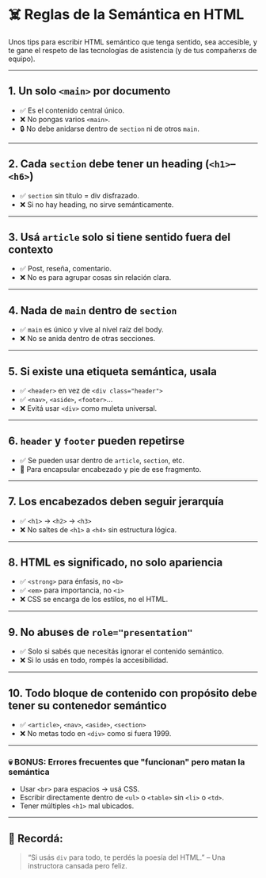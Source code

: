 # ☠️ Reglas de la Semántica en HTML

Unos tips para escribir HTML semántico que tenga sentido, sea accesible, y te gane el respeto de las tecnologías de asistencia (y de tus compañerxs de equipo).

---

## 1. Un solo `<main>` por documento

- ✅ Es el contenido central único.
- ❌ No pongas varios `<main>`.
- 🔒 No debe anidarse dentro de `section` ni de otros `main`.

---

## 2. Cada `section` debe tener un heading (`<h1>`–`<h6>`)

- ✅ `section` sin título = div disfrazado.
- ❌ Si no hay heading, no sirve semánticamente.

---

## 3. Usá `article` solo si tiene sentido fuera del contexto

- ✅ Post, reseña, comentario.
- ❌ No es para agrupar cosas sin relación clara.

---

## 4. Nada de `main` dentro de `section`

- ✅ `main` es único y vive al nivel raíz del body.
- ❌ No se anida dentro de otras secciones.

---

## 5. Si existe una etiqueta semántica, usala

- ✅ `<header>` en vez de `<div class="header">`
- ✅ `<nav>`, `<aside>`, `<footer>`...
- ❌ Evitá usar `<div>` como muleta universal.

---

## 6. `header` y `footer` pueden repetirse

- ✅ Se pueden usar dentro de `article`, `section`, etc.
- 🔄 Para encapsular encabezado y pie de ese fragmento.

---

## 7. Los encabezados deben seguir jerarquía

- ✅ `<h1>` → `<h2>` → `<h3>`
- ❌ No saltes de `<h1>` a `<h4>` sin estructura lógica.

---

## 8. HTML es significado, no solo apariencia

- ✅ `<strong>` para énfasis, no `<b>`
- ✅ `<em>` para importancia, no `<i>`
- ❌ CSS se encarga de los estilos, no el HTML.

---

## 9. No abuses de `role="presentation"`

- ✅ Solo si sabés que necesitás ignorar el contenido semántico.
- ❌ Si lo usás en todo, rompés la accesibilidad.

---

## 10. Todo bloque de contenido con propósito debe tener su contenedor semántico

- ✅ `<article>`, `<nav>`, `<aside>`, `<section>`
- ❌ No metas todo en `<div>` como si fuera 1999.

---

### 💀 BONUS: Errores frecuentes que "funcionan" pero matan la semántica

- Usar `<br>` para espacios → usá CSS.
- Escribir directamente dentro de `<ul>` o `<table>` sin `<li>` o `<td>`.
- Tener múltiples `<h1>` mal ubicados.

---

## 🧠 Recordá:

> “Si usás `div` para todo, te perdés la poesía del HTML.” – Una instructora cansada pero feliz.
